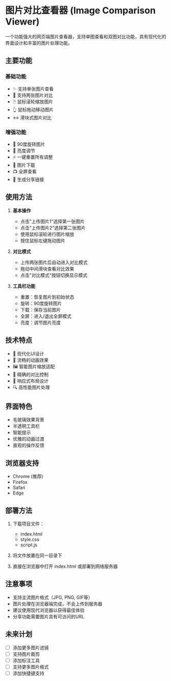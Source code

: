 # 图片对比查看器 (Image Comparison Viewer)

一个功能强大的网页端图片查看器，支持单图查看和双图对比功能，具有现代化的界面设计和丰富的图片处理功能。

## 主要功能

### 基础功能
- ✨ 支持单张图片查看
- 🔄 支持两张图片对比
- 🖱️ 鼠标滚轮缩放图片
- 👆 鼠标拖动移动图片
- ↔️ 滑块式图片对比

### 增强功能
- 🔄 90度旋转图片
- 🔆 亮度调节
- ⚡ 一键重置所有调整
- 💾 图片下载
- 📺 全屏查看
- 🔗 生成分享链接

## 使用方法

1. **基本操作**
   - 点击"上传图片1"选择第一张图片
   - 点击"上传图片2"选择第二张图片
   - 使用鼠标滚轮进行图片缩放
   - 按住鼠标左键拖动图片

2. **对比模式**
   - 上传两张图片后自动进入对比模式
   - 拖动中间滑块查看对比效果
   - 点击"对比模式"按钮切换显示模式

3. **工具栏功能**
   - 重置：恢复图片到初始状态
   - 旋转：90度旋转图片
   - 下载：保存当前图片
   - 全屏：进入/退出全屏模式
   - 亮度：调节图片亮度

## 技术特点

- 🎨 现代化UI设计
- 💫 流畅的动画效果
- 🖼️ 智能图片缩放适配
- 🎯 精确的对比控制
- 📱 响应式布局设计
- 🔍 高性能图片处理

## 界面特色

- 毛玻璃效果背景
- 半透明工具栏
- 智能提示
- 优雅的动画过渡
- 直观的操作反馈

## 浏览器支持

- Chrome (推荐)
- Firefox
- Safari
- Edge

## 部署方法

1. 下载项目文件：
   - index.html
   - style.css
   - script.js

2. 将文件放置在同一目录下

3. 直接在浏览器中打开 index.html 或部署到网络服务器

## 注意事项

- 支持主流图片格式（JPG, PNG, GIF等）
- 图片处理在浏览器端完成，不会上传到服务器
- 建议使用现代浏览器以获得最佳体验
- 分享功能需要图片具有可访问的URL

## 未来计划

- [ ] 添加更多图片滤镜
- [ ] 支持图片裁剪
- [ ] 添加标注工具
- [ ] 支持更多图片格式
- [ ] 添加快捷键支持 
